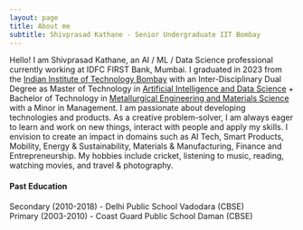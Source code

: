```yaml
---
layout: page
title: About me
subtitle: Shivprasad Kathane - Senior Undergraduate IIT Bombay
---
```


Hello! I am Shivprasad Kathane, an AI / ML / Data Science professional currently working at IDFC FIRST Bank, Mumbai. I graduated in 2023 from the [Indian Institute of Technology Bombay](http://www.iitb.ac.in) with an Inter-Disciplinary Dual Degree as Master of Technology in [Artificial Intelligence and Data Science](https://www.minds.iitb.ac.in/index.php/academics/idddp-ai-ds) + Bachelor of Technology in [Metallurgical Engineering and Materials Science](http://www.iitb.ac.in/mems/en) with a Minor in Management. I am passionate about developing technologies and products. As a creative problem-solver, I am always eager to learn and work on new things, interact with people and apply my skills. I envision to create an impact in domains such as AI Tech, Smart Products, Mobility, Energy & Sustainability, Materials & Manufacturing, Finance and Entrepreneurship. My hobbies include cricket, listening to music, reading, watching movies, and travel & photography.

#### Past Education
Secondary (2010-2018) - Delhi Public School Vadodara (CBSE)\
Primary (2003-2010) - Coast Guard Public School Daman (CBSE)
